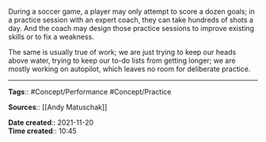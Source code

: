 During a soccer game, a player may only attempt to score a dozen goals; in a practice session with an expert coach, they can take hundreds of shots a day. And the coach may design those practice sessions to improve existing skills or to fix a weakness. 

The same is usually true of work; we are just trying to keep our heads above water, trying to keep our to-do lists from getting longer; we are mostly working on autopilot, which leaves no room for deliberate practice. 



---
**Tags**:: #Concept/Performance #Concept/Practice 

**Sources**:: [[Andy Matuschak]]

**Date created**:: 2021-11-20  
**Time created**:: 10:45